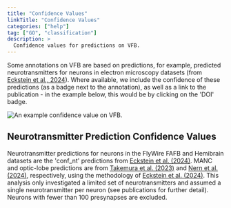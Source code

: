 ```yaml
---
title: "Confidence Values"
linkTitle: "Confidence Values"
categories: ["help"]
tag: ["GO", "classification"]
description: >
  Confidence values for predictions on VFB.
---
```


Some annotations on VFB are based on predictions, for example, predicted neurotransmitters for neurons in electron microscopy datasets (from [Eckstein et al., 2024](http://flybase.org/reports/FBrf0259490)). Where available, we include the confidence of these predictions (as a badge next to the annotation), as well as a link to the publication - in the example below, this would be by clicking on the 'DOI' badge.

<img src="/images/confidence_values.png" max-width="50%" alt="An example confidence value on VFB.">


## Neurotransmitter Prediction Confidence Values

Neurotransmitter predictions for neurons in the FlyWire FAFB and Hemibrain datasets are the 'conf_nt' predictions from [Eckstein et al. (2024)](http://dx.doi.org/10.1016/j.cell.2024.03.016). MANC and optic-lobe predictions are from [Takemura et al. (2023)](http://dx.doi.org/10.1101/2023.06.05.543757) and [Nern et al. (2024)](http://dx.doi.org/10.1101/2024.04.16.589741), respectively, using the methodology of [Eckstein et al. (2024)](http://dx.doi.org/10.1016/j.cell.2024.03.016). This analysis only investigated a limited set of neurotransmitters and assumed a single neurotransmitter per neuron (see publications for further detail). Neurons with fewer than 100 presynapses are excluded.

